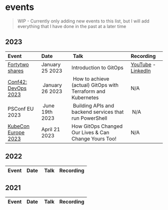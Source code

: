 # events

>WIP - Currently only adding new events to this list, but I will add everything that I have done in the past at a later time

## 2023

| Event | Date | Talk | Recording |
|:------|:-----|:-----|:----------|
| [Fortytwo shares](https://www.linkedin.com/video/event/urn:li:ugcPost:7018209873809051648/) | January 25 2023 | Introduction to GitOps | [YouTube](https://www.youtube.com/watch?v=k0FcQVowZe0) - [LinkedIn](https://www.linkedin.com/video/event/urn:li:ugcPost:7018209873809051648/) |
| [Conf42: DevOps 2023](https://www.conf42.com/DevOps_2023_Roberth_Strand_achieve_gitops_terraform_kubernetes) | January 26 2023 | How to achieve (actual) GitOps with Terraform and Kubernetes | N/A |
| PSConf EU 2023 | June 19th 2023 | Building APIs and backend services that run PowerShell | N/A |
| [KubeCon Europe 2023](https://kccnceu2023.sched.com/event/1HydD) | April 21 2023 | How GitOps Changed Our Lives & Can Change Yours Too! | N/A |

## 2022

| Event | Date | Talk | Recording |
|:------|:-----|:-----|:----------|

## 2021

| Event | Date | Talk | Recording |
|:------|:-----|:-----|:----------|
